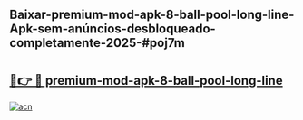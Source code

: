 ## Baixar-premium-mod-apk-8-ball-pool-long-line-Apk-sem-anúncios-desbloqueado-completamente-2025-#poj7m

# <h2><a href="https://ainizakaria.my?title=premium-mod-apk-8-ball-pool-long-line&ref=20M">🔗👉 🔴 premium-mod-apk-8-ball-pool-long-line</a></h2>

[![acn](https://github.com/user-attachments/assets/0f9c940e-d8b0-45ae-aac7-cd30a18b3e1c)](https://ainizakaria.my?title=premium-mod-apk-8-ball-pool-long-line&ref=20M)

